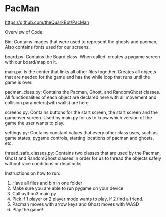# PacMan

https://github.com/theQuarkBot/PacMan

Overview of Code:

Bin: Contains images that were used to represent the ghosts and pacman, 
Also contains fonts used for our screens.

board.py: Contains the Board class. When called, creates a pygame screen with 
our board/map on it.

main.py: Is the center that links all other files together. Creates all objects
that are needed for the game and has the while loop that runs until the game is
over.

pacman_class.py: Contains the Pacman, Ghost, and RandomGhost classes. All 
functionalities of each object are declared here with all movement and 
collision parameters(with walls) are here.

screens.py: Contains buttons for the start screen, the start screen and the 
gameover screen. Used by main.py for us to know which version of the game the 
user wants to play.

settings.py: Contains constant values that every other class uses, such as game
states, pygame controls, starting locations of pacman and ghosts, etc.

thread_safe_classes.py: Contains two classes that are used by the Pacman, Ghost
and RandomGhost classes in order for us to thread the objects safely without 
race conditions or deadlocks.

Instructions on how to run:
1. Have all files and bin in one folder
2. Make sure you are able to run pygame on your device
3. Call python3 main.py
4. Pick if 1 player or 2 player mode wants to play, if 2 find a friend.
5. Pacman moves with arrow keys and Ghost moves with WASD
6. Play the game!

